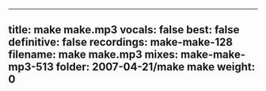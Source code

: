 
---
title: make make.mp3
vocals: false
best: false
definitive: false
recordings: make-make-128
filename: make make.mp3
mixes: make-make-mp3-513
folder: 2007-04-21/make make
weight: 0
---
